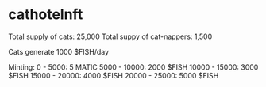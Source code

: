 # cathotelnft
Total supply of cats: 25,000
Total suppy of cat-nappers: 1,500

Cats generate 1000 $FISH/day

Minting:
0 - 5000: 5 MATIC
5000 - 10000: 2000 $FISH
10000 - 15000: 3000 $FISH
15000 - 20000: 4000 $FISH
20000 - 25000: 5000 $FISH





